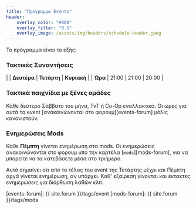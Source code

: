 ```yaml
---
title: "Προγραμμα Events"
header:
    overlay_color: "#000"
    overlay_filter: "0.5"
    overlay_image: /assets/img/headers/schedule-header.jpeg
---
```


Το πρόγραμμα είναι το εξής:

### Τακτικές Συναντήσεις

|			| **Δευτέρα** | **Τετάρτη** | **Κυριακή** |
| **Ώρα**	| 21:00 	|  21:00 	|	 20:00 |


### Τακτικά παιχνίδια με ξένες ομάδες

Κάθε δεύτερο Σάββατο του μήνα, TvT ή Co-Op εναλλακτικά. Οι ώρες για αυτά τα event
[ανακοινώνονται στο φορουμ][events-forum] μόλις κανονιστούν.


### Ενημερώσεις Mods

Κάθε **Πέμπτη** γίνεται ενημέρωση στα mods. Οι ενημερώσεις ανακοινώνονται στο
φορουμ υπο την καρτέλα [`mods`][mods-forum], για να μπορείτε να τα κατεβάσετε μέσα
στο τριήμερο.

Αυτό σημαίνει οτι απο το τέλος του event της Τετάρτης μέχρι και Πέμπτη αργά γίνεται
ενημέρωση, αν υπάρχει. Καθ' εξαίρεση γίνονται και έκτακτες ενημερώσεις για διόρθωση
λαθών κλπ.


[events-forum]: {{ site.forum }}/tags/event
[mods-forum]: {{ site.forum }}/tags/mods
